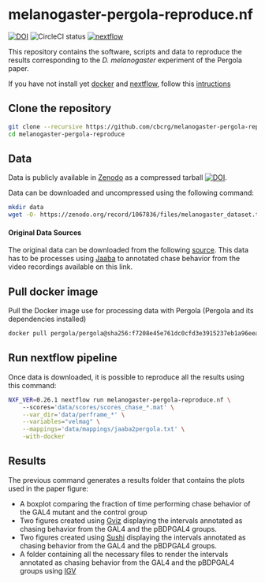 # melanogaster-pergola-reproduce.nf

[![DOI](https://zenodo.org/badge/112313806.svg)](https://zenodo.org/badge/latestdoi/112313806)
![CircleCI status](https://circleci.com/gh/cbcrg/melanogaster-pergola-reproduce.png?style=shield)
[![nextflow](https://img.shields.io/badge/nextflow-%E2%89%A50.20.0-brightgreen.svg)](http://nextflow.io)

This repository contains the software, scripts and data to reproduce the results corresponding to the *D. melanogaster* experiment of the Pergola paper.

If you have not install yet [docker](https://www.docker.com/) and [nextflow](https://www.nextflow.io/), follow this [intructions](https://github.com/cbcrg/pergola-reproduce/blob/master/README.md)

## Clone the repository

```bash
git clone --recursive https://github.com/cbcrg/melanogaster-pergola-reproduce.git
cd melanogaster-pergola-reproduce
```

## Data

Data is publicly available in [Zenodo](https://zenodo.org/) as a compressed tarball [![DOI](https://zenodo.org/badge/DOI/10.5281/zenodo.1067836.svg)](https://doi.org/10.5281/zenodo.1067836).

Data can be downloaded and uncompressed using the following command:

```bash
mkdir data
wget -O- https://zenodo.org/record/1067836/files/melanogaster_dataset.tar.gz | tar xz -C data
```

#### Original Data Sources
The original data can be downloaded from the following [source](https://sourceforge.net/projects/jaaba/files/Sample%20Data/sampledata_v0.1.zip/download). This data has to be processes using 
[Jaaba](http://jaaba.sourceforge.net/) to annotated chase behavior from the video recordings available on this link.
 
## Pull docker image
Pull the Docker image use for processing data with Pergola (Pergola and its dependencies installed)

```bash
docker pull pergola/pergola@sha256:f7208e45e761dc0cfd3e3915237eb1a96eead6dfa9c8f3a5b2414de9b8df3a3d
```

## Run nextflow pipeline
Once data is downloaded, it is possible to reproduce all the results using this command:

```bash
NXF_VER=0.26.1 nextflow run melanogaster-pergola-reproduce.nf \ 
    --scores='data/scores/scores_chase_*.mat' \
    --var_dir='data/perframe_*' \
    --variables="velmag" \
    --mappings='data/mappings/jaaba2pergola.txt' \
    -with-docker
```

##  Results

The previous command generates a results folder that contains the plots used in the paper figure:

* A boxplot comparing the fraction of time performing chase behavior of the GAL4 mutant and the control group   
* Two figures created using [Gviz](https://bioconductor.org/packages/release/bioc/html/Gviz.html) displaying the intervals annotated as chasing behavior from the GAL4 and the pBDPGAL4 groups. 
* Two figures created using [Sushi](https://bioconductor.org/packages/release/bioc/html/Sushi.html) displaying the intervals annotated as chasing behavior from the GAL4 and the pBDPGAL4 groups. 
* A folder containing all the necessary files to render the intervals annotated as chasing behavior from the GAL4 and the pBDPGAL4 groups using [IGV](http://software.broadinstitute.org/software/igv/) 

